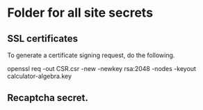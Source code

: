 # Folder for all site secrets


## SSL certificates
To generate a certificate signing request, do the following. 

openssl req -out CSR.csr -new -newkey rsa:2048 -nodes -keyout calculator-algebra.key


## Recaptcha secret. 

